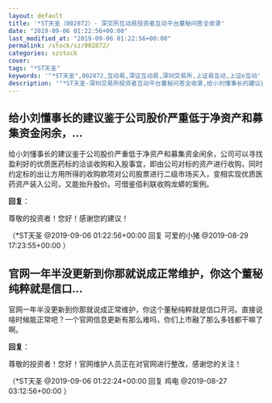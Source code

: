```yaml
---
layout: default
title: '*ST天圣（002872）- 深交所互动易投资者互动平台董秘问答全收录'
date: "2019-09-06 01:22:56+00:00"
last_modified_at: "2019-09-06 01:22:56+00:00"
permalink: /stock/sz/002872/
categories: szstock
cover: 
tags: "*ST天圣"
keywords: '"*ST天圣",002872,互动易,深证互动易,深圳交易所,上证易互动,上证e互动'
description: '"*ST天圣-深圳交易所投资者互动平台董秘问答全收录,给小刘懂事长的建议鉴于公司股价严重低于净资产和募集资金闲余，公司可以寻找盈利好的优质医药标的洽谈收购和入股事宜，即由公司对标的资产进行收购，同时约定标的出让方用所得的收购款项对公司股票进行二级市场买入，变相实现优质医药资产装入公司，又能抬升股价。可借鉴佰利联收购龙蟒的案例。"'
---
```


## 给小刘懂事长的建议鉴于公司股价严重低于净资产和募集资金闲余，...

给小刘懂事长的建议鉴于公司股价严重低于净资产和募集资金闲余，公司可以寻找盈利好的优质医药标的洽谈收购和入股事宜，即由公司对标的资产进行收购，同时约定标的出让方用所得的收购款项对公司股票进行二级市场买入，变相实现优质医药资产装入公司，又能抬升股价。可借鉴佰利联收购龙蟒的案例。

**回复**：

尊敬的投资者！您好！感谢您的建议！ 

（*ST天圣  @2019-09-06 01:22:56+00:00 回复 可爱的小猪  @2019-08-29 17:23:55+00:00 ）

## 官网一年半没更新到你那就说成正常维护，你这个董秘纯粹就是信口...

官网一年半没更新到你那就说成正常维护，你这个董秘纯粹就是信口开河。直接说啥时候能正常吧？一个官网信息更新有那么难吗，你们上市融了那么多钱都干嘛了啊。

**回复**：

尊敬的投资者！您好！官网维护人员正在对官网进行整改，感谢您的关注！ 

（*ST天圣  @2019-09-06 01:22:24+00:00 回复 鸡电  @2019-08-27 03:12:56+00:00 ）

